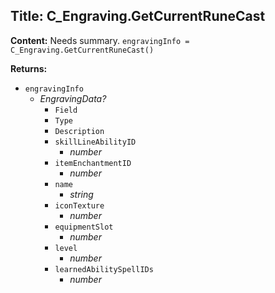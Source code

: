 ## Title: C_Engraving.GetCurrentRuneCast

**Content:**
Needs summary.
`engravingInfo = C_Engraving.GetCurrentRuneCast()`

**Returns:**
- `engravingInfo`
  - *EngravingData?*
    - `Field`
    - `Type`
    - `Description`
    - `skillLineAbilityID`
      - *number*
    - `itemEnchantmentID`
      - *number*
    - `name`
      - *string*
    - `iconTexture`
      - *number*
    - `equipmentSlot`
      - *number*
    - `level`
      - *number*
    - `learnedAbilitySpellIDs`
      - *number*